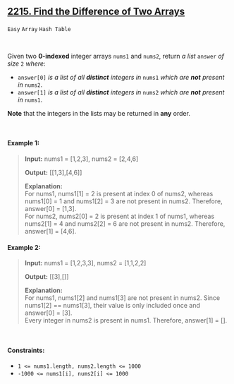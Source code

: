 ## [2215. Find the Difference of Two Arrays](https://leetcode.com/problems/find-the-difference-of-two-arrays)

<code>Easy</code> <code>Array</code> <code>Hash Table</code>

<br>

Given two __0-indexed__ integer arrays <code>nums1</code> and <code>nums2</code>, return *a list* <code>answer</code> *of size* <code>2</code> *where*:

- <code>answer[0]</code> *is a list of all __distinct__ integers in* <code>nums1</code> *which are __not__ present in* <code>nums2</code>.
- <code>answer[1]</code> *is a list of all __distinct__ integers in* <code>nums2</code> *which are __not__ present in* <code>nums1</code>.

__Note__ that the integers in the lists may be returned in __any__ order.

<br>

#### Example 1:

> __Input:__ nums1 = [1,2,3], nums2 = [2,4,6]
> 
> __Output:__ [[1,3],[4,6]]
> 
> __Explanation:__  
> For nums1, nums1[1] = 2 is present at index 0 of nums2, whereas nums1[0] = 1 and nums1[2] = 3 are not present in nums2. Therefore, answer[0] = [1,3].  
> For nums2, nums2[0] = 2 is present at index 1 of nums1, whereas nums2[1] = 4 and nums2[2] = 6 are not present in nums2. Therefore, answer[1] = [4,6].  

#### Example 2:

> __Input:__ nums1 = [1,2,3,3], nums2 = [1,1,2,2]
> 
> __Output:__ [[3],[]]
> 
> __Explanation:__  
> For nums1, nums1[2] and nums1[3] are not present in nums2. Since nums1[2] == nums1[3], their value is only included once and answer[0] = [3].  
> Every integer in nums2 is present in nums1. Therefore, answer[1] = [].  

<br>

#### Constraints:

- <code>1 <= nums1.length, nums2.length <= 1000</code>
- <code>-1000 <= nums1[i], nums2[i] <= 1000</code>
